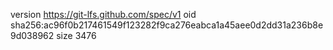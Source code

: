 version https://git-lfs.github.com/spec/v1
oid sha256:ac96f0b217461549f123282f9ca276eabca1a45aee0d2dd31a236b8e9d038962
size 3476
